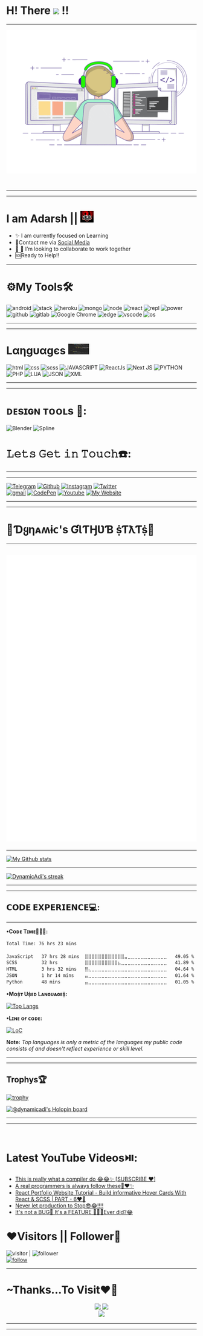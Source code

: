 # H! There <img src="https://raw.githubusercontent.com/MartinHeinz/MartinHeinz/master/wave.gif" height="50px"> !!
<hr> 

<p align="center">
<img src="resources/coding.gif" alt="Logo" align="center">
</p>
<br>

<hr>

---

# I am Adarsh || <img src="resources/lover.jpeg" alt="logo" width="35" height="30">
<ul>
 <li>✨ I am currently focused on Learning </li>
 <li>📱Contact me via <a href="https://DevAdarsh.me/contact"> Social Media </a> </li>
 <li>🚓 👯 I’m looking to collaborate to work together </li>
 <li>🆘Ready to Help!! </li>
</ul>

<hr>

# ⚙️My Tools🛠️
![android](https://img.shields.io/badge/-3DDC84?style=for-the-badge&logo=android&logoColor=white) 
![stack](https://img.shields.io/badge/-FE7A16?style=for-the-badge&logo=stack-overflow&logoColor=white) 
![heroku](https://img.shields.io/badge/-430098?style=for-the-badge&logo=heroku&logoColor=white)
![mongo](https://img.shields.io/badge/-4EA94B?style=for-the-badge&logo=mongodb&logoColor=white) 
![node](https://img.shields.io/badge/-339933?style=for-the-badge&logo=nodedotjs&logoColor=white)
![react](https://img.shields.io/badge/-20232A?style=for-the-badge&logo=react&logoColor=61DAFB)
![repl](https://img.shields.io/badge/-667881?style=for-the-badge&logo=replit&logoColor=white) 
![power](https://img.shields.io/badge/-5391FE?style=for-the-badge&logo=powershell&logoColor=white)
![github](https://img.shields.io/badge/-100000?style=for-the-badge&logo=github&logoColor=white) 
![gitlab](https://img.shields.io/badge/-330F63?style=for-the-badge&logo=gitlab&logoColor=white) 
![Google Chrome](https://img.shields.io/badge/-e60000?style=for-the-badge&logo=GoogleChrome&logoColor=white)
![edge](https://img.shields.io/badge/-73e600?style=for-the-badge&logo=Microsoft-edge&logoColor=white)
![vscode](https://img.shields.io/badge/-0078D4?style=for-the-badge&logo=visual%20studio%20code&logoColor=white) 
![os](https://img.shields.io/badge/-0078D6?style=for-the-badge&logo=windows&logoColor=white)

<hr> 

<hr>

# Lαηgυαgєs <img src="resources/lang.gif" alt="coding" width='55' height='28'>

![html](https://img.shields.io/badge/HTML5-E34F26?style=for-the-badge&logo=html5&logoColor=white)
![css](https://img.shields.io/badge/CSS-1572B6?style=for-the-badge&logo=css3&logoColor=white)
![scss](https://img.shields.io/badge/SASS-FC034E?style=for-the-badge&logo=sass&logoColor=white)
![JAVASCRIPT](https://img.shields.io/badge/JavaScript-teal?style=for-the-badge&logo=javascript)
![ReactJs](https://img.shields.io/badge/ReactJs-grey?style=for-the-badge&logo=react)
![Next JS](https://img.shields.io/badge/Next-black?style=for-the-badge&logo=next.js&logoColor=white)
![PYTHON](https://img.shields.io/badge/python-yellow?style=for-the-badge&logo=python)
![PHP](https://img.shields.io/badge/PHP-777BB4?style=for-the-badge&logo=php&logoColor=white)
![LUA](https://img.shields.io/badge/LUA-blue?style=for-the-badge&logo=lua) 
![JSON](https://img.shields.io/badge/json-111?style=for-the-badge&logo=json&logoColor=white) 
![XML](https://img.shields.io/badge/XML-963500?style=for-the-badge&logo=xml&logoColor=00BAF2) 

<hr> 
<hr>

# ᴅᴇѕɪɢɴ ᴛᴏᴏʟѕ 🎨:
![Blender](https://img.shields.io/badge/blender-%23F5792A.svg?style=for-the-badge&logo=blender&logoColor=white)
![Spline](https://img.shields.io/badge/Spline-%8A2BE2.svg?style=for-the-badge&logo=ball&logoColor=white)
# 𝙻𝚎𝚝𝚜 𝙶𝚎𝚝 𝚒𝚗 𝚃𝚘𝚞𝚌𝚑☎️:

<hr>
<hr> 


[![Telegram](https://img.shields.io/badge/telegram-yellow.svg?style=for-the-badge&logo=telegram)](https://t.me/Alone_loverboy) 
[![Github](https://img.shields.io/badge/github-171717.svg?style=for-the-badge&logo=github)](https://github.com/DynamicAdi) 
[![Instagram](https://img.shields.io/badge/Instagram-E4405F?style=for-the-badge&logo=instagram&logoColor=white)](https://instagram.me/itz_.programmer) 
[![Twitter](https://img.shields.io/badge/Twitter-1DA1F2?style=for-the-badge&logo=twitter&logoColor=white)](https://twitter.com/Modern_Coder)
<br>
[![gmail](https://img.shields.io/badge/Gmail-D14836?style=for-the-badge&logo=gmail&logoColor=white)](mailto:adarshpanditdev@gmail.com)
[![CodePen](https://img.shields.io/badge/codepen-grey.svg?style=for-the-badge&logo=codepen)](https://codepen.io/Dynamic_Adi)
[![Youtube](https://img.shields.io/badge/Youtube-E31414?style=for-the-badge&logo=youtube&logoColor=white)](https://www.youtube.com/channel/UC10rfqjb_XdGt31MIUjYN6Q/)
[![My Website](https://img.shields.io/badge/%F0%9F%8C%90My%20-Website-d15000?style=for-the-badge)](https://DevAdarsh.me/)
 
<hr> 

<hr>

# 🍬**Ɗყηᴀʍɨᴄ's ƓƖƬӇƲƁ ṩƬƛƬṩ**🍭

<hr> 

![Metrics](/github-metrics.svg) 
---
<hr> 

[![My Github stats](https://github-readme-stats.vercel.app/api?username=dynamicadi&show_icons=true&theme=transparent)](https://github.com/DynamicAdi/github-readme-stats)

<hr>

 <p align="left">
    <a href="https://github.com/DynamicAdi/github-readme-streak-stats">
        <img title="🔥 Get streak stats for your profile at git.io/streak-stats" alt="DynamicAdi's streak" src="https://github-readme-streak-stats.herokuapp.com/?user=DynamicAdi&theme=black-ice&hide_border=true&stroke=0000&background=060A0CD0"/>
    </a>
</p> 
<!--  ///////////////////// Activity-->

<hr>
<hr>

## 𝗖𝗢𝗗𝗘 𝗘𝗫𝗣𝗘𝗥𝗜𝗘𝗡𝗖𝗘💻:

<hr>
 <b>•Cᴏᴅᴇ Tɪᴍᴇ🧑🏻‍💻:</b>
 
<!--START_SECTION:waka-->

```txt
Total Time: 76 hrs 23 mins

JavaScript   37 hrs 28 mins  ⣿⣿⣿⣿⣿⣿⣿⣿⣿⣿⣿⣿⣤⣀⣀⣀⣀⣀⣀⣀⣀⣀⣀⣀⣀   49.05 %
SCSS         32 hrs          ⣿⣿⣿⣿⣿⣿⣿⣿⣿⣿⣦⣀⣀⣀⣀⣀⣀⣀⣀⣀⣀⣀⣀⣀⣀   41.89 %
HTML         3 hrs 32 mins   ⣿⣄⣀⣀⣀⣀⣀⣀⣀⣀⣀⣀⣀⣀⣀⣀⣀⣀⣀⣀⣀⣀⣀⣀⣀   04.64 %
JSON         1 hr 14 mins    ⣤⣀⣀⣀⣀⣀⣀⣀⣀⣀⣀⣀⣀⣀⣀⣀⣀⣀⣀⣀⣀⣀⣀⣀⣀   01.64 %
Python       48 mins         ⣤⣀⣀⣀⣀⣀⣀⣀⣀⣀⣀⣀⣀⣀⣀⣀⣀⣀⣀⣀⣀⣀⣀⣀⣀   01.05 %
```

<!--END_SECTION:waka-->

 <b>•Mᴏṩᴛ Uṩᴇᴅ Lᴀɴɢᴜᴀɢᴇṩ:</b>
 
 [![Top Langs](https://github-readme-stats.vercel.app/api/top-langs/?username=DynamicAdi&theme=transparent)](https://github.com/dynamicadi/github-readme-stats) 
 
 <b>•Lɪɴᴇ ᴏғ ᴄᴏᴅᴇ:</b> 

 [![LoC](https://api.githubtrends.io/user/svg/DynamicAdi/langs?time_range=one_year&loc_metric=changed&theme=synthwaves)](https://devAdarsh.me/)

  <b>Note:</b> <i> Top languages is only a metric of the languages my public code consists of and doesn't reflect experience or skill level.</i>
 
<hr>
<hr>

## Trophys🏆

[![trophy](https://github-profile-trophy.vercel.app/?username=DynamicAdi&theme=onedark)](https://github.com/ryo-ma/github-profile-trophy)

[![@dynamicadi's Holopin board](https://holopin.me/dynamicadi)](https://holopin.io/@dynamicadi)
<hr>
<hr> 

<br>

# Latest YouTube Videos⏯️:

<!-- YouTube:START -->
- [This is really what a compiler do 😂😂✨ [SUBSCRIBE ❤️]](https://www.youtube.com/watch?v=y2WrSeYqEUY)
- [A real programmers is always follow these👀❤️✨](https://www.youtube.com/watch?v=zbWmmBNS-0s)
- [React Portfolio Website Tutorial - Build informative Hover Cards With React &amp; SCSS | PART - 6❤️‍🔥](https://www.youtube.com/watch?v=2nT9Q6AHe24)
- [Never let production to Stop😎😂!!!!](https://www.youtube.com/watch?v=IrVcfZ4y5_Y)
- [It&#39;s not a BUG🐞 It&#39;s a FEATURE 👻😂😂Ever did?😂](https://www.youtube.com/watch?v=ri-ENoiHAXY)
<!-- YouTube:END -->

# ❤️Visitors || Follower🖤

![visitor](https://visitor-badge.laobi.icu/badge?page_id=DynamicAdi) | ![follower](https://img.shields.io/github/followers/DynamicAdi.svg?style=social&label=Followers&maxAge=2592000) <br> 
[![follow](https://img.shields.io/badge/Follow%20ME%20Now!!-4d2600?style=for-the-badge&logo=GitHub&logoColor=white)](https://github.com/DynamicAdi)

<hr>

# ~Thanks...To Visit❤️🥰

<p align="center">
<a href="https://DevAdarsh.me/"> 
<img src="https://img.shields.io/badge/Adarsh-0000b3?style=for-the-badge&logo=dev.to&logoColor=red">
</a> 
<a href="https://github.com/DynamicADI/">
<img src="https://img.shields.io/badge/DynamicAdi-000080?style=for-the-badge&logo=hyperledger&logoColor=white"></a> <br>
<img src="https://img.shields.io/badge/Thanks%20To%20Visit%20Here%20❤️-black?style=for-the-badge&logo=heart">
</p>
<hr>
<hr>
